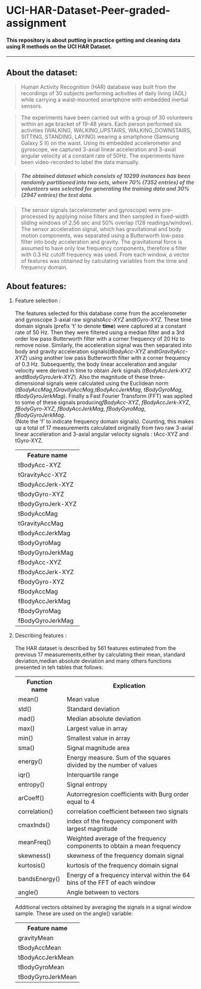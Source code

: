 # UCI-HAR-Dataset-Peer-graded-assignment

#### This repository is about putting in practice getting and cleaning data using R methods on the UCI HAR Dataset.
--- 

## About the dataset:

> Human Activity Recognition (HAR) database was built from the recordings of 30 subjects performing activities of daily living (ADL) while carrying a waist-mounted smartphone with embedded inertial sensors.

> The experiments have been carried out with a group of 30 volunteers within an age bracket of 19-48 years. Each person performed six activities (WALKING, WALKING_UPSTAIRS, WALKING_DOWNSTAIRS, SITTING, STANDING, LAYING) wearing a smartphone (Samsung Galaxy S II) on the waist. Using its embedded accelerometer and gyroscope, we captured 3-axial linear acceleration and 3-axial angular velocity at a constant rate of 50Hz. The experiments have been video-recorded to label the data manually.

> ##### The obtained dataset which consists of 10299 instances has been randomly partitioned into two sets, where 70% (<i>7352 entries</i>) of the volunteers was selected for generating the training data and 30% (<i>2947 entries</i>) the test data. 

> The sensor signals (accelerometer and gyroscope) were pre-processed by applying noise filters and then sampled in fixed-width sliding windows of 2.56 sec and 50% overlap (128 readings/window). The sensor acceleration signal, which has gravitational and body motion components, was separated using a Butterworth low-pass filter into body acceleration and gravity. The gravitational force is assumed to have only low frequency components, therefore a filter with 0.3 Hz cutoff frequency was used. From each window, a vector of features was obtained by calculating variables from the time and frequency domain. 

## About features:
<ol>
  <li>Feature selection :</li><br>
        The features selected for this database come from the accelerometer and gyroscope 3-axial raw signals<i>tAcc-XYZ</i> and<i>tGyro-XYZ</i>. These time domain signals (prefix 't' to denote <b>time</b>) were captured at a constant rate of 50 Hz. Then they were filtered using a median filter and a 3rd order low pass Butterworth filter with a corner frequency of 20 Hz to remove noise. Similarly, the acceleration signal was then separated into body and gravity acceleration signals(<i>tBodyAcc-XYZ</i> and<i>tGravityAcc-XYZ</i>) using another low pass Butterworth filter with a corner frequency of 0.3 Hz. 
        Subsequently, the body linear acceleration and angular velocity were derived in time to obtain Jerk signals (<i>tBodyAccJerk-XYZ</i> and<i>tBodyGyroJerk-XYZ</i>). Also the magnitude of these three-dimensional signals were calculated using the Euclidean norm (<i>tBodyAccMag</i>,<i>tGravityAccMag</i>,<i>tBodyAccJerkMag</i>, <i>tBodyGyroMag</i>, <i>tBodyGyroJerkMag</i>). 
        Finally a Fast Fourier Transform (FFT) was applied to some of these signals producing<i>fBodyAcc-XYZ</i>, <i>fBodyAccJerk-XYZ</i>, <i>fBodyGyro-XYZ</i>, <i>fBodyAccJerkMag</i>, <i>fBodyGyroMag</i>, <i>fBodyGyroJerkMag</i>.<br>(Note the 'f' to indicate frequency domain signals).
        Counting, this makes up a total of 17 measurements calculated originally from two raw 3-axial linear acceleration and 3-axial angular velocity signals : tAcc-XYZ and tGyro-XYZ.
  <table style="width:80%">
  <tr>
    <th>Feature name</th>
    </tr>
    <tr><td>tBodyAcc-XYZ</td></tr>
    <tr><td>tGravityAcc-XYZ</td></tr>
    <tr><td>tBodyAccJerk-XYZ</td></tr>
    <tr><td>tBodyGyro-XYZ</td></tr>
    <tr><td>tBodyGyroJerk-XYZ</td></tr>
    <tr><td>tBodyAccMag</td></tr>
    <tr><td>tGravityAccMag</td></tr>
    <tr><td>tBodyAccJerkMag</td></tr>
    <tr><td>tBodyGyroMag</td></tr>
    <tr><td>tBodyGyroJerkMag</td></tr>
    <tr><td>fBodyAcc-XYZ</td></tr>
    <tr><td>fBodyAccJerk-XYZ</td></tr>
    <tr><td>fBodyGyro-XYZ</td></tr>
    <tr><td>fBodyAccMag</td></tr>
    <tr><td>fBodyAccJerkMag</td></tr>
    <tr><td>fBodyGyroMag</td></tr>
    <tr><td>fBodyGyroJerkMag</td></tr>
  </table>
   
 <li>Describing features :</li><br>
        The HAR dataset is described by 561 features estimated from the previous 17 measurements,either by calculating their mean, standard deviation,median absolute deviation and many others functions presented in teh tables that follows:
        <table style="width:100%">
  <tr>
    <th>Function name</th>
    <th>Explication</th>
  </tr>
  <tr>
    <td>mean()</td>
    <td>Mean value</td>
  </tr>
  <tr>
    <td>std()</td>
    <td>Standard deviation</td>
  </tr>
  <tr>
    <td>mad()</td>
    <td>Median absolute deviation</td>
  </tr>
  <tr>
    <td>max()</td>
    <td>Largest value in array</td>
  </tr>
  <tr>
    <td>min()</td>
    <td>Smallest value in array</td>
  </tr>
  <tr>
    <td>sma()</td>
    <td>Signal magnitude area</td>
  </tr>
  <tr>
    <td>energy()</td>
    <td>Energy measure. Sum of the squares divided by the number of values</td>
  </tr>
  <tr>
    <td>iqr()</td>
    <td>Interquartile range</td>
  </tr>
  <tr>
    <td>entropy()</td>
    <td>Signal entropy</td>
  </tr>
  <tr>
    <td>arCoeff()</td>
    <td>Autorregresion coefficients with Burg order equal to 4</td>
  </tr>
  <tr>
    <td>correlation()</td>
    <td>correlation coefficient between two signals</td>
  </tr>
  <tr>
    <td>cmaxInds()</td>
    <td>index of the frequency component with largest magnitude</td>
  </tr>
  <tr>
    <td>meanFreq()</td>
    <td>Weighted average of the frequency components to obtain a mean frequency</td>
  </tr>
  <tr>
    <td>skewness()</td>
    <td>skewness of the frequency domain signal</td>
  </tr>
  <tr>
    <td>kurtosis()</td>
    <td>kurtosis of the frequency domain signal</td>
  </tr>
  <tr>
    <td>bandsEnergy()</td>
    <td>Energy of a frequency interval within the 64 bins of the FFT of each window</td>
  </tr>
  <tr>
    <td>angle()</td>
    <td>Angle between to vectors</td>
  </tr>
  </table>
  Additional vectors obtained by averaging the signals in a signal window sample. These are used on the angle() variable:
<table style="width:80%">
  <tr>
    <th>Feature name</th>
  </tr>
  <tr>
    <td>gravityMean</td>
  </tr>
  <tr>
    <td>tBodyAccMean</td>
  </tr>
  <tr>
    <td>tBodyAccJerkMean</td>
  </tr>
  <tr>
    <td>tBodyGyroMean</td>
  </tr>
  <tr>
    <td>tBodyGyroJerkMean</td>
  </tr>



 

